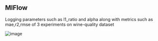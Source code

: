 <h2> MlFlow </h2>
Logging parameters such as l1_ratio and alpha along with metrics such as mae,r2,rmse of 3 experiments on wine-quality dataset

![image](https://github.com/redknight648/Mlops-Mlflow/assets/97392797/5fd34390-ad30-444c-9a71-8b2d7acb2d0b)
